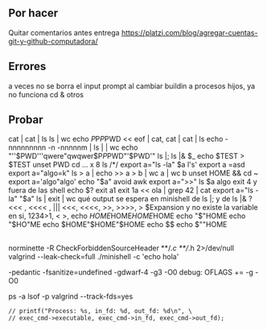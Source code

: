 
## Por hacer
Quitar comentarios antes entrega
https://platzi.com/blog/agregar-cuentas-git-y-github-computadora/

## Errores
a veces no se borra el input prompt
al cambiar buildin a procesos hijos, ya no funciona cd & otros

## Probar
cat | cat | ls
ls | wc
echo $P$P$P$PWD
<< eof | cat, cat | cat | ls
echo -nnnnnnnnn -n -nnnnnm
|
ls | | wc
echo "''$PWD'''qwere"qwqwer$P$P$PWD"'$PWD'"
ls |;
ls |&
$_
echo $TEST > $TEST
unset PWD
cd ... x 8
ls /*/
export a="ls -la"
$a
l's'
export a =asd
export a="algo=k"
ls > a | echo >> a > b | wc a | wc b
unset HOME && cd ~
export a='algo"algo'
echo "$a"
avoid awk
export a=">>"
ls $a algo
exit 4 y fuera de las shell echo $?
exit a1
exit 1a
<< ola | grep 42 | cat
export a="ls -la"
"$a"
ls | exit | wc
qué output se espera en minishell de ls |;  y de ls |& ?
<<< ,  <<<< , |||
<<<, <<<<, >>, >>>>, > $Expansion y no existe la variable en si, 1234>1, < >,
echo $HOME$HOME$HOME$HOME
echo "$"HOME
echo "$HO"ME
echo $HOME"$HOME"$HOME
echo $$
echo $""HOME

##
norminette -R CheckForbiddenSourceHeader **/*.c **/*.h 2>/dev/null
valgrind --leak-check=full ./minishell -c 'echo hola'

-pedantic -fsanitize=undefined -gdwarf-4 -g3 -O0 debug: OFLAGS += -g -O0

ps -a
lsof -p <pid>
valgrind  --track-fds=yes

	// printf("Process: %s, in_fd: %d, out_fd: %d\n", \
	// exec_cmd->executable, exec_cmd->in_fd, exec_cmd->out_fd);
